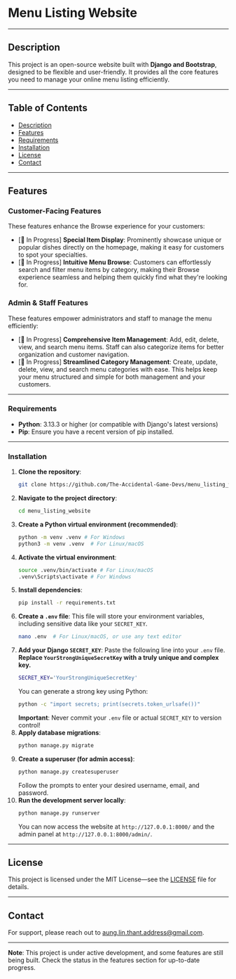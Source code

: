 # Menu Listing Website

---

## Description

This project is an open-source website built with **Django and Bootstrap**, designed to be flexible and user-friendly. It provides all the core features you need to manage your online menu listing efficiently.

---

## Table of Contents

- [Description](#description)
- [Features](#features)
- [Requirements](#requirements)
- [Installation](#installation)
- [License](#license)
- [Contact](#contact)

---

## Features

### Customer-Facing Features

These features enhance the Browse experience for your customers:

-   [🚧 In Progress] **Special Item Display**: Prominently showcase unique or popular dishes directly on the homepage, making it easy for customers to spot your specialties.
-   [🚧 In Progress] **Intuitive Menu Browse**: Customers can effortlessly search and filter menu items by category, making their Browse experience seamless and helping them quickly find what they're looking for.

### Admin & Staff Features

These features empower administrators and staff to manage the menu efficiently:

-   [🚧 In Progress] **Comprehensive Item Management**: Add, edit, delete, view, and search menu items. Staff can also categorize items for better organization and customer navigation.
-   [🚧 In Progress] **Streamlined Category Management**: Create, update, delete, view, and search menu categories with ease. This helps keep your menu structured and simple for both management and your customers.

---

### Requirements

* **Python**: 3.13.3 or higher (or compatible with Django's latest versions)
* **Pip**: Ensure you have a recent version of pip installed.

---

### Installation

1.  **Clone the repository**:
    ```bash
    git clone https://github.com/The-Accidental-Game-Devs/menu_listing_website.git
    ```
2.  **Navigate to the project directory**:
    ```bash
    cd menu_listing_website
    ```
3.  **Create a Python virtual environment (recommended)**:
    ```bash
    python -m venv .venv # For Windows
    python3 -m venv .venv  # For Linux/macOS
    ```
4.  **Activate the virtual environment**:
    ```bash
    source .venv/bin/activate # For Linux/macOS
    .venv\Scripts\activate # For Windows
    ```
5.  **Install dependencies**:
    ```bash
    pip install -r requirements.txt
    ```
6.  **Create a `.env` file**:
    This file will store your environment variables, including sensitive data like your `SECRET_KEY`.
    ```bash
    nano .env  # For Linux/macOS, or use any text editor
    ```
7.  **Add your Django `SECRET_KEY`**:
    Paste the following line into your `.env` file. **Replace `YourStrongUniqueSecretKey` with a truly unique and complex key.**
    ```bash
    SECRET_KEY='YourStrongUniqueSecretKey'
    ```
    You can generate a strong key using Python:
    ```bash
    python -c "import secrets; print(secrets.token_urlsafe())"
    ```
    **Important**: Never commit your `.env` file or actual `SECRET_KEY` to version control!
8.  **Apply database migrations**:
    ```bash
    python manage.py migrate
    ```
9.  **Create a superuser (for admin access)**:
    ```bash
    python manage.py createsuperuser
    ```
    Follow the prompts to enter your desired username, email, and password.
10. **Run the development server locally**:
    ```bash
    python manage.py runserver
    ```
    You can now access the website at `http://127.0.0.1:8000/` and the admin panel at `http://127.0.0.1:8000/admin/`.

---

## License

This project is licensed under the MIT License—see the [LICENSE](LICENSE) file for details.

---

## Contact

For support, please reach out to [aung.lin.thant.address@gmail.com](mailto:aung.lin.thant.address@gmail.com).

---

**Note**: This project is under active development, and some features are still being built. Check the status in the features section for up-to-date progress.